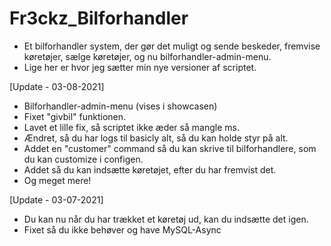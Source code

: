 # Fr3ckz_Bilforhandler

- Et bilforhandler system, der gør det muligt og sende beskeder, fremvise køretøjer, sælge køretøjer, og nu bilforhandler-admin-menu.
- Lige her er hvor jeg sætter min nye versioner af scriptet.

[Update - 03-08-2021]
- Bilforhandler-admin-menu (vises i showcasen)
- Fixet "givbil" funktionen.
- Lavet et lille fix, så scriptet ikke æder så mangle ms.
- Ændret, så du har logs til basicly alt, så du kan holde styr på alt.
- Addet en "customer" command så du kan skrive til bilforhandlere, som du kan customize i configen.
- Addet så du kan indsætte køretøjet, efter du har fremvist det.
- Og meget mere!

[Update - 03-07-2021]
- Du kan nu når du har trækket et køretøj ud, kan du indsætte det igen.
- Fixet så du ikke behøver og have MySQL-Async
